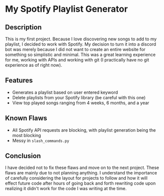 # My Spotify Playlist Generator

## Description
This is my first project. Because I love discovering new songs to add to my playlist, I decided to work with Spotify. My decision to turn it into a discord bot was merely because I did not want to create an entire website for something so simplistic and minimal. This was a great learning experience for me, working with APIs and working with git (I practically have no git experience as of right now).

## Features
* Generates a playlist based on user entered keyword
* Delete playlists from your Spotify library (be careful with this one)
* View top played songs ranging from 4 weeks, 6 months, and a year

## Known Flaws
* All Spotify API requests are blocking, with playlist generation being the most blocking 
* Messy in `slash_commands.py`

## Conclusion
I have decided not to fix these flaws and move on to the next project. These flaws are mainly due to not planning anything. I understand the importance of carefully considering the layout for projects to follow and how it will effect future code after hours of going back and forth rewriting code upon realizing it didn't work for the code I was writing at the time.
